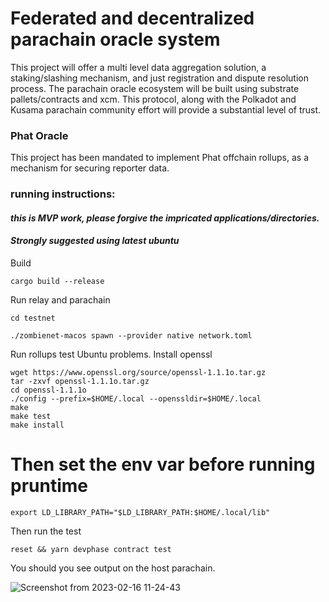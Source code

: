 
# Federated and decentralized parachain oracle system

This project will offer a multi level data aggregation solution, 
a staking/slashing mechanism, and just registration and dispute 
resolution process.
The parachain oracle ecosystem will be built using substrate 
pallets/contracts and xcm.
This protocol, along with the Polkadot and Kusama parachain 
community effort will provide a substantial level of trust.



### Phat Oracle


This project has been mandated to implement Phat offchain rollups,
as a mechanism for securing reporter data.


### running instructions:
#### *this is MVP work, please forgive the impricated applications/directories.*
#### *Strongly suggested using latest ubuntu*

Build 
```
cargo build --release
```
Run relay and parachain 
```
cd testnet

./zombienet-macos spawn --provider native network.toml

```
Run rollups test
Ubuntu problems.
Install openssl
```
wget https://www.openssl.org/source/openssl-1.1.1o.tar.gz
tar -zxvf openssl-1.1.1o.tar.gz
cd openssl-1.1.1o
./config --prefix=$HOME/.local --openssldir=$HOME/.local
make
make test
make install
```
# Then set the env var before running pruntime
```
export LD_LIBRARY_PATH="$LD_LIBRARY_PATH:$HOME/.local/lib"
```
Then run the test
```
reset && yarn devphase contract test
```
You should you see output on the host parachain.

![Screenshot from 2023-02-16 11-24-43](https://user-images.githubusercontent.com/6019499/219456659-92e82249-ca82-4139-bc35-d63fe0331cec.png)


